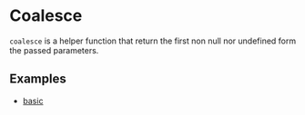 # Coalesce

`coalesce` is a helper function that return the first non null nor undefined form the passed parameters.

## Examples

- [basic](basic.md)
